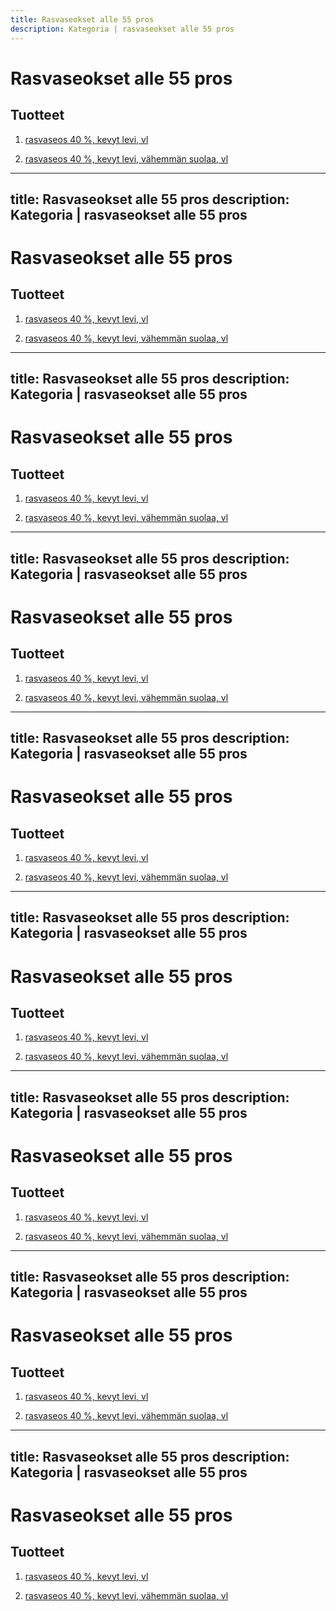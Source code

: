 ```yaml
---
title: Rasvaseokset alle 55 pros
description: Kategoria | rasvaseokset alle 55 pros
---
```


# Rasvaseokset alle 55 pros

## Tuotteet

1. [rasvaseos 40 %, kevyt levi, vl](/rasvaseos-40-kevyt-levi-vl)

1. [rasvaseos 40 %, kevyt levi, vähemmän suolaa, vl](/rasvaseos-40-kevyt-levi-vahemman-suolaa-vl)
---
title: Rasvaseokset alle 55 pros
description: Kategoria | rasvaseokset alle 55 pros
---

# Rasvaseokset alle 55 pros

## Tuotteet

1. [rasvaseos 40 %, kevyt levi, vl](/rasvaseos-40-kevyt-levi-vl)

1. [rasvaseos 40 %, kevyt levi, vähemmän suolaa, vl](/rasvaseos-40-kevyt-levi-vahemman-suolaa-vl)
---
title: Rasvaseokset alle 55 pros
description: Kategoria | rasvaseokset alle 55 pros
---

# Rasvaseokset alle 55 pros

## Tuotteet

1. [rasvaseos 40 %, kevyt levi, vl](/rasvaseos-40-kevyt-levi-vl)

1. [rasvaseos 40 %, kevyt levi, vähemmän suolaa, vl](/rasvaseos-40-kevyt-levi-vahemman-suolaa-vl)
---
title: Rasvaseokset alle 55 pros
description: Kategoria | rasvaseokset alle 55 pros
---

# Rasvaseokset alle 55 pros

## Tuotteet

1. [rasvaseos 40 %, kevyt levi, vl](/rasvaseos-40-kevyt-levi-vl)

1. [rasvaseos 40 %, kevyt levi, vähemmän suolaa, vl](/rasvaseos-40-kevyt-levi-vahemman-suolaa-vl)
---
title: Rasvaseokset alle 55 pros
description: Kategoria | rasvaseokset alle 55 pros
---

# Rasvaseokset alle 55 pros

## Tuotteet

1. [rasvaseos 40 %, kevyt levi, vl](/rasvaseos-40-kevyt-levi-vl)

1. [rasvaseos 40 %, kevyt levi, vähemmän suolaa, vl](/rasvaseos-40-kevyt-levi-vahemman-suolaa-vl)
---
title: Rasvaseokset alle 55 pros
description: Kategoria | rasvaseokset alle 55 pros
---

# Rasvaseokset alle 55 pros

## Tuotteet

1. [rasvaseos 40 %, kevyt levi, vl](/rasvaseos-40-kevyt-levi-vl)

1. [rasvaseos 40 %, kevyt levi, vähemmän suolaa, vl](/rasvaseos-40-kevyt-levi-vahemman-suolaa-vl)
---
title: Rasvaseokset alle 55 pros
description: Kategoria | rasvaseokset alle 55 pros
---

# Rasvaseokset alle 55 pros

## Tuotteet

1. [rasvaseos 40 %, kevyt levi, vl](/rasvaseos-40-kevyt-levi-vl)

1. [rasvaseos 40 %, kevyt levi, vähemmän suolaa, vl](/rasvaseos-40-kevyt-levi-vahemman-suolaa-vl)
---
title: Rasvaseokset alle 55 pros
description: Kategoria | rasvaseokset alle 55 pros
---

# Rasvaseokset alle 55 pros

## Tuotteet

1. [rasvaseos 40 %, kevyt levi, vl](/rasvaseos-40-kevyt-levi-vl)

1. [rasvaseos 40 %, kevyt levi, vähemmän suolaa, vl](/rasvaseos-40-kevyt-levi-vahemman-suolaa-vl)
---
title: Rasvaseokset alle 55 pros
description: Kategoria | rasvaseokset alle 55 pros
---

# Rasvaseokset alle 55 pros

## Tuotteet

1. [rasvaseos 40 %, kevyt levi, vl](/rasvaseos-40-kevyt-levi-vl)

1. [rasvaseos 40 %, kevyt levi, vähemmän suolaa, vl](/rasvaseos-40-kevyt-levi-vahemman-suolaa-vl)
